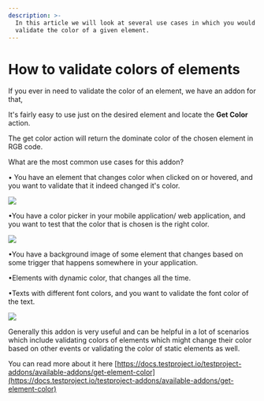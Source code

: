 ```yaml
---
description: >-
  In this article we will look at several use cases in which you would need to
  validate the color of a given element.
---
```


# How to validate colors of elements

If you ever in need to validate the color of an element, we have an addon for that,

It's fairly easy to use just on the desired element and locate the **Get Color** action.

The get color action will return the dominate color of the chosen element in RGB code.

What are the most common use cases for this addon?

• You have an element that changes color when clicked on or hovered, and you want to validate that it indeed changed it's color.

![](https://downloads.intercomcdn.com/i/o/299283958/181985a7c191fb33514238fc/Hover.gif)

•You have a color picker in your mobile application/ web application, and you want to test that the color that is chosen is the right color.

![](https://downloads.intercomcdn.com/i/o/299358739/1a1022bcdbae3cd0ebd2724a/ColorPicker.gif)

•You have a background image of some element that changes based on some trigger that happens somewhere in your application.

•Elements with dynamic color, that changes all the time.

•Texts with different font colors, and you want to validate the font color of the text.

![](https://downloads.intercomcdn.com/i/o/299351898/83c22d984a569e0e7b3460bd/Text.gif)

Generally this addon is very useful and can be helpful in a lot of scenarios which include validating colors of elements which might change their color based on other events or validating the color of static elements as well.

You can read more about it here [https://docs.testproject.io/testproject-addons/available-addons/get-element-color](https://docs.testproject.io/testproject-addons/available-addons/get-element-color)
